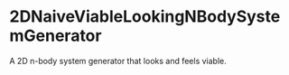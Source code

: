 # 2DNaiveViableLookingNBodySystemGenerator
A 2D n-body system generator that looks and feels viable.
